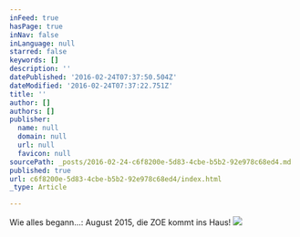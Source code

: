 ```yaml
---
inFeed: true
hasPage: true
inNav: false
inLanguage: null
starred: false
keywords: []
description: ''
datePublished: '2016-02-24T07:37:50.504Z'
dateModified: '2016-02-24T07:37:22.751Z'
title: ''
author: []
authors: []
publisher:
  name: null
  domain: null
  url: null
  favicon: null
sourcePath: _posts/2016-02-24-c6f8200e-5d83-4cbe-b5b2-92e978c68ed4.md
published: true
url: c6f8200e-5d83-4cbe-b5b2-92e978c68ed4/index.html
_type: Article

---
```

Wie alles begann...: August 2015, die ZOE kommt ins Haus! ![](https://the-grid-user-content.s3-us-west-2.amazonaws.com/2cb66268-4b65-4e84-bb46-75b4f33bde92.jpg)